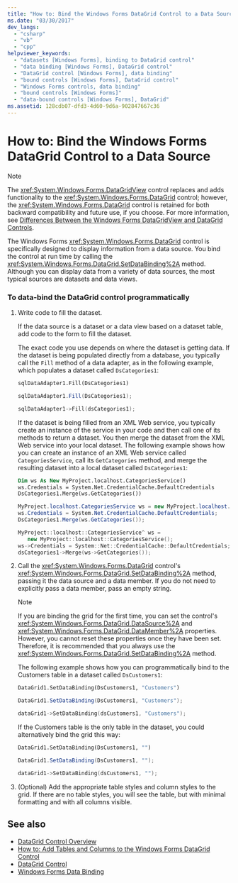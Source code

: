 ```yaml
---
title: "How to: Bind the Windows Forms DataGrid Control to a Data Source"
ms.date: "03/30/2017"
dev_langs: 
  - "csharp"
  - "vb"
  - "cpp"
helpviewer_keywords: 
  - "datasets [Windows Forms], binding to DataGrid control"
  - "data binding [Windows Forms], DataGrid control"
  - "DataGrid control [Windows Forms], data binding"
  - "bound controls [Windows Forms], DataGrid control"
  - "Windows Forms controls, data binding"
  - "bound controls [Windows Forms]"
  - "data-bound controls [Windows Forms], DataGrid"
ms.assetid: 128cdb07-dfd3-4d60-9d6a-902847667c36
---
```

# How to: Bind the Windows Forms DataGrid Control to a Data Source
> [!NOTE]
>  The <xref:System.Windows.Forms.DataGridView> control replaces and adds functionality to the <xref:System.Windows.Forms.DataGrid> control; however, the <xref:System.Windows.Forms.DataGrid> control is retained for both backward compatibility and future use, if you choose. For more information, see [Differences Between the Windows Forms DataGridView and DataGrid Controls](differences-between-the-windows-forms-datagridview-and-datagrid-controls.md).  
  
 The Windows Forms <xref:System.Windows.Forms.DataGrid> control is specifically designed to display information from a data source. You bind the control at run time by calling the <xref:System.Windows.Forms.DataGrid.SetDataBinding%2A> method. Although you can display data from a variety of data sources, the most typical sources are datasets and data views.  
  
### To data-bind the DataGrid control programmatically  
  
1. Write code to fill the dataset.  
  
     If the data source is a dataset or a data view based on a dataset table, add code to the form to fill the dataset.  
  
     The exact code you use depends on where the dataset is getting data. If the dataset is being populated directly from a database, you typically call the `Fill` method of a data adapter, as in the following example, which populates a dataset called `DsCategories1`:  
  
    ```vb  
    sqlDataAdapter1.Fill(DsCategories1)  
    ```  
  
    ```csharp  
    sqlDataAdapter1.Fill(DsCategories1);  
    ```  
  
    ```cpp  
    sqlDataAdapter1->Fill(dsCategories1);  
    ```  
  
     If the dataset is being filled from an XML Web service, you typically create an instance of the service in your code and then call one of its methods to return a dataset. You then merge the dataset from the XML Web service into your local dataset. The following example shows how you can create an instance of an XML Web service called `CategoriesService`, call its `GetCategories` method, and merge the resulting dataset into a local dataset called `DsCategories1`:  
  
    ```vb  
    Dim ws As New MyProject.localhost.CategoriesService()  
    ws.Credentials = System.Net.CredentialCache.DefaultCredentials  
    DsCategories1.Merge(ws.GetCategories())  
    ```  
  
    ```csharp  
    MyProject.localhost.CategoriesService ws = new MyProject.localhost.CategoriesService();  
    ws.Credentials = System.Net.CredentialCache.DefaultCredentials;  
    DsCategories1.Merge(ws.GetCategories());  
    ```  
  
    ```cpp  
    MyProject::localhost::CategoriesService^ ws =   
       new MyProject::localhost::CategoriesService();  
    ws->Credentials = System::Net::CredentialCache::DefaultCredentials;  
    dsCategories1->Merge(ws->GetCategories());  
    ```  
  
2. Call the <xref:System.Windows.Forms.DataGrid> control's <xref:System.Windows.Forms.DataGrid.SetDataBinding%2A> method, passing it the data source and a data member. If you do not need to explicitly pass a data member, pass an empty string.  
  
    > [!NOTE]
    >  If you are binding the grid for the first time, you can set the control's <xref:System.Windows.Forms.DataGrid.DataSource%2A> and <xref:System.Windows.Forms.DataGrid.DataMember%2A> properties. However, you cannot reset these properties once they have been set. Therefore, it is recommended that you always use the <xref:System.Windows.Forms.DataGrid.SetDataBinding%2A> method.  
  
     The following example shows how you can programmatically bind to the Customers table in a dataset called `DsCustomers1`:  
  
    ```vb  
    DataGrid1.SetDataBinding(DsCustomers1, "Customers")  
    ```  
  
    ```csharp  
    DataGrid1.SetDataBinding(DsCustomers1, "Customers");  
    ```  
  
    ```cpp  
    dataGrid1->SetDataBinding(dsCustomers1, "Customers");  
    ```  
  
     If the Customers table is the only table in the dataset, you could alternatively bind the grid this way:  
  
    ```vb  
    DataGrid1.SetDataBinding(DsCustomers1, "")  
    ```  
  
    ```csharp  
    DataGrid1.SetDataBinding(DsCustomers1, "");  
    ```  
  
    ```cpp  
    dataGrid1->SetDataBinding(dsCustomers1, "");  
    ```  
  
3. (Optional) Add the appropriate table styles and column styles to the grid. If there are no table styles, you will see the table, but with minimal formatting and with all columns visible.  
  
## See also

- [DataGrid Control Overview](datagrid-control-overview-windows-forms.md)
- [How to: Add Tables and Columns to the Windows Forms DataGrid Control](how-to-add-tables-and-columns-to-the-windows-forms-datagrid-control.md)
- [DataGrid Control](datagrid-control-windows-forms.md)
- [Windows Forms Data Binding](../windows-forms-data-binding.md)
